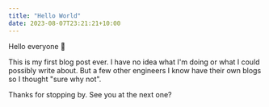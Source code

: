 ```yaml
---
title: "Hello World"
date: 2023-08-07T23:21:21+10:00
---
```


Hello everyone 👋

This is my first blog post ever. I have no idea what I'm doing or what I could possibly write about. But a few other engineers I know have their own blogs so I thought "sure why not".

Thanks for stopping by. See you at the next one?